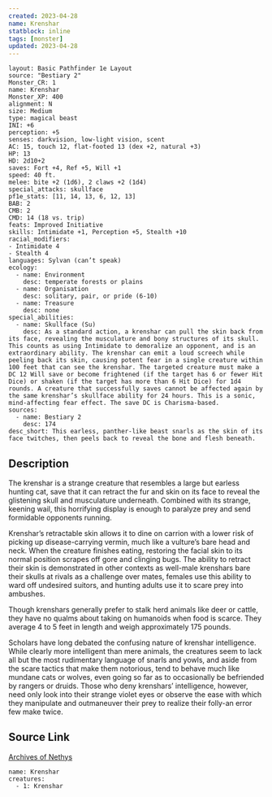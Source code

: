 ```yaml
---
created: 2023-04-28
name: Krenshar
statblock: inline
tags: [monster]
updated: 2023-04-28
---
```

```statblock
layout: Basic Pathfinder 1e Layout
source: "Bestiary 2"
Monster_CR: 1
name: Krenshar
Monster_XP: 400
alignment: N
size: Medium
type: magical beast
INI: +6
perception: +5
senses: darkvision, low-light vision, scent
AC: 15, touch 12, flat-footed 13 (dex +2, natural +3)
HP: 13
HD: 2d10+2
saves: Fort +4, Ref +5, Will +1
speed: 40 ft.
melee: bite +2 (1d6), 2 claws +2 (1d4)
special_attacks: skullface
pf1e_stats: [11, 14, 13, 6, 12, 13]
BAB: 2
CMB: 2
CMD: 14 (18 vs. trip)
feats: Improved Initiative
skills: Intimidate +1, Perception +5, Stealth +10
racial_modifiers:
- Intimidate 4
- Stealth 4
languages: Sylvan (can’t speak)
ecology:
  - name: Environment
    desc: temperate forests or plains
  - name: Organisation
    desc: solitary, pair, or pride (6-10)
  - name: Treasure
    desc: none
special_abilities:
  - name: Skullface (Su)
    desc: As a standard action, a krenshar can pull the skin back from its face, revealing the musculature and bony structures of its skull. This counts as using Intimidate to demoralize an opponent, and is an extraordinary ability. The krenshar can emit a loud screech while peeling back its skin, causing potent fear in a single creature within 100 feet that can see the krenshar. The targeted creature must make a DC 12 Will save or become frightened (if the target has 6 or fewer Hit Dice) or shaken (if the target has more than 6 Hit Dice) for 1d4 rounds. A creature that successfully saves cannot be affected again by the same krenshar’s skullface ability for 24 hours. This is a sonic, mind-affecting fear effect. The save DC is Charisma-based.
sources:
  - name: Bestiary 2
    desc: 174
desc_short: This earless, panther-like beast snarls as the skin of its face twitches, then peels back to reveal the bone and flesh beneath.
```
## Description
The krenshar is a strange creature that resembles a large but earless hunting cat, save that it can retract the fur and skin on its face to reveal the glistening skull and musculature underneath. Combined with its strange, keening wail, this horrifying display is enough to paralyze prey and send formidable opponents running.

Krenshar’s retractable skin allows it to dine on carrion with a lower risk of picking up disease-carrying vermin, much like a vulture’s bare head and neck. When the creature finishes eating, restoring the facial skin to its normal position scrapes off gore and clinging bugs. The ability to retract their skin is demonstrated in other contexts as well-male krenshars bare their skulls at rivals as a challenge over mates, females use this ability to ward off undesired suitors, and hunting adults use it to scare prey into ambushes.

Though krenshars generally prefer to stalk herd animals like deer or cattle, they have no qualms about taking on humanoids when food is scarce. They average 4 to 5 feet in length and weigh approximately 175 pounds.

Scholars have long debated the confusing nature of krenshar intelligence. While clearly more intelligent than mere animals, the creatures seem to lack all but the most rudimentary language of snarls and yowls, and aside from the scare tactics that make them notorious, tend to behave much like mundane cats or wolves, even going so far as to occasionally be befriended by rangers or druids. Those who deny krenshars’ intelligence, however, need only look into their strange violet eyes or observe the ease with which they manipulate and outmaneuver their prey to realize their folly-an error few make twice.
## Source Link
[Archives of Nethys](https://aonprd.com/MonsterDisplay.aspx?ItemName=Krenshar)
```encounter-table
name: Krenshar
creatures:
  - 1: Krenshar
```

